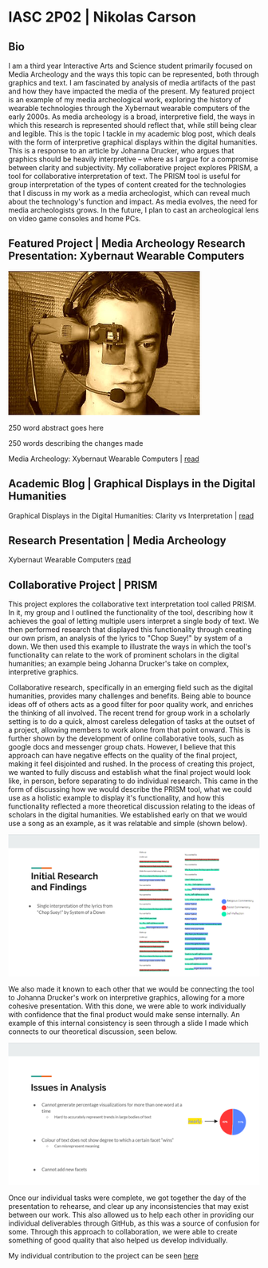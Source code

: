 # IASC 2P02 | Nikolas Carson

## Bio

I am a third year Interactive Arts and Science student primarily focused on Media Archeology and the ways this topic can be represented, both through graphics and text. I am fascinated by analysis of media artifacts of the past and how they have impacted the media of the present. My featured project is an example of my media archeological work, exploring the history of wearable technologies through the Xybernaut wearable computers of the early 2000s. As media archeology is a broad, interpretive field, the ways in which this research is represented should reflect that, while still being clear and legible. This is the topic I tackle in my academic blog post, which deals with the form of interpretive graphical displays within the digital humanities. This is a response to an article by Johanna Drucker, who argues that graphics should be heavily interpretive – where as I argue for a compromise between clarity and subjectivity. My collaborative project explores PRISM, a tool for collaborative interpretation of text. The PRISM tool is useful for group interpretation of the types of content created for the technologies that I discuss in my work as a media archeologist, which can reveal much about the technology's function and impact. As media evolves, the need for media archeologists grows. In the future, I plan to cast an archeological lens on video game consoles and home PCs.

## Featured Project | Media Archeology Research Presentation: Xybernaut Wearable Computers

![](images/featuredimage.jpg)

250 word abstract goes here

250 words describing the changes made

Media Archeology: Xybernaut Wearable Computers | [read](reveal)

## Academic Blog | Graphical Displays in the Digital Humanities

Graphical Displays in the Digital Humanities: Clarity vs Interpretation | [read](blog)

## Research Presentation | Media Archeology

Xybernaut Wearable Computers [read](reveal)


## Collaborative Project | PRISM

This project explores the collaborative text interpretation tool called PRISM. In it, my group and I outlined the functionality of the tool, describing how it achieves the goal of letting multiple users interpret a single body of text. We then performed research that displayed this functionality through creating our own prism, an analysis of the lyrics to "Chop Suey!" by system of a down. We then used this example to illustrate the ways in which the tool's functionality can relate to the work of prominent scholars in the digital humanities; an example being Johanna Drucker's take on complex, interpretive graphics. 

Collaborative research, specifically in an emerging field such as the digital humanities, provides many challenges and benefits. Being able to bounce ideas off of others acts as a good filter for poor quality work, and enriches the thinking of all involved. The recent trend for group work in a scholarly setting is to do a quick, almost careless delegation of tasks at the outset of a project, allowing members to work alone from that point onward. This is further shown by the development of online collaborative tools, such as google docs and messenger group chats. However, I believe that this approach can have negative effects on the quality of the final project, making it feel disjointed and rushed. In the process of creating this project, we wanted to fully discuss and establish what the final project would look like, in person, before separating to do individual research. This came in the form of discussing how we would describe the PRISM tool, what we could use as a holistic example to display it's functionality, and how this functionality reflected a more theoretical discussion relating to the ideas of scholars in the digital humanities. We established early on that we would use a song as an example, as it was relatable and simple (shown below).

![](images/Collab1.png)

We also made it known to each other that we would be connecting the tool to Johanna Drucker's work on interpretive graphics, allowing for a more cohesive presentation. With this done, we were able to work individually with confidence that the final product would make sense internally. An example of this internal consistency is seen through a slide I made which connects to our theoretical discussion, seen below.

![](images/Collab2.png)

Once our individual tasks were complete, we got together the day of the presentation to rehearse, and clear up any inconsistencies that may exist between our work. This also allowed us to help each other in providing our individual deliverables through GitHub, as this was a source of confusion for some. Through this approach to collaboration, we were able to create something of good quality that also helped us develop individually. 

My individual contribution to the project can be seen [here](https://github.com/IascAtBrock/IASC-2P02-TeamPresentations/commit/a11ebcdbb8674180bf9bc7c22f58596be232d693)


